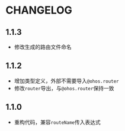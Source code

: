 # CHANGELOG
## 1.1.3
* 修改生成的路由文件命名

## 1.1.2

* 增加类型定义，外部不需要导入```@ohos.router```
* 修改```router```导出，与```@ohos.router```保持一致

## 1.1.0

* 重构代码，兼容```routeName```传入表达式

